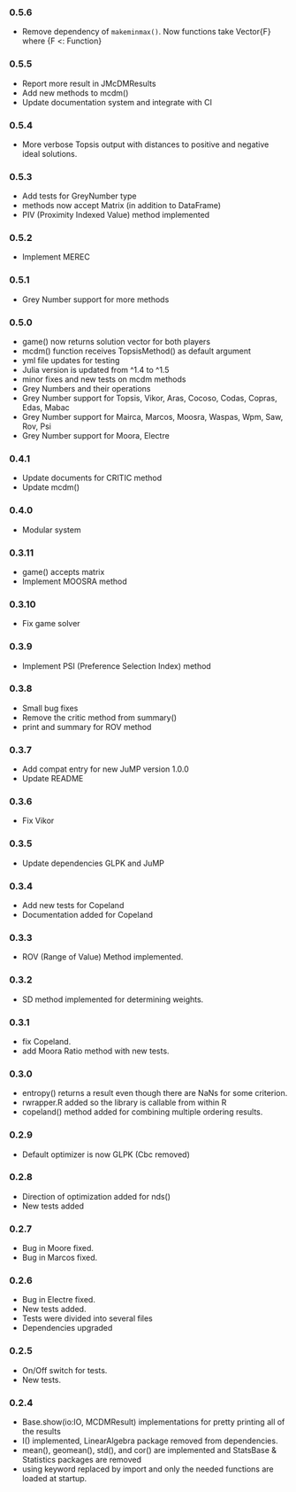 ### 0.5.6 
- Remove dependency of `makeminmax()`. Now functions take Vector{F} where {F <: Function}

### 0.5.5
- Report more result in JMcDMResults
- Add new methods to mcdm()
- Update documentation system and integrate with CI

### 0.5.4 
- More verbose Topsis output with distances to positive and negative ideal solutions.
  
### 0.5.3 
- Add tests for GreyNumber type
- methods now accept Matrix (in addition to DataFrame)
- PIV (Proximity Indexed Value) method implemented

### 0.5.2 
- Implement MEREC

### 0.5.1
- Grey Number support for more methods 


### 0.5.0
- game() now returns solution vector for both players
- mcdm() function receives TopsisMethod() as default argument
- yml file updates for testing
- Julia version is updated from ^1.4 to ^1.5
- minor fixes and new tests on mcdm methods
- Grey Numbers and their operations
- Grey Number support for Topsis, Vikor, Aras, Cocoso, Codas, Copras, Edas, Mabac 
- Grey Number support for Mairca, Marcos, Moosra, Waspas, Wpm, Saw, Rov, Psi
- Grey Number support for Moora, Electre
  
### 0.4.1
- Update documents for CRITIC method 
- Update mcdm()

### 0.4.0 
- Modular system

### 0.3.11 
- game() accepts matrix
- Implement MOOSRA method

### 0.3.10
- Fix game solver

### 0.3.9
- Implement PSI (Preference Selection Index) method

### 0.3.8
- Small bug fixes 
- Remove the critic method from summary()
- print and summary for ROV method


### 0.3.7 
- Add compat entry for new JuMP version 1.0.0
- Update README
  
### 0.3.6
- Fix Vikor 


### 0.3.5
- Update dependencies GLPK and JuMP

### 0.3.4 
- Add new tests for Copeland
- Documentation added for Copeland 
  
  
### 0.3.3
- ROV (Range of Value) Method implemented.

### 0.3.2
- SD method implemented for determining weights.

### 0.3.1
- fix Copeland.
- add Moora Ratio method with new tests.

### 0.3.0
- entropy() returns a result even though there are NaNs for some criterion.
- rwrapper.R added so the library is callable from within R
- copeland() method added for combining multiple ordering results.
  

### 0.2.9
- Default optimizer is now GLPK (Cbc removed)


### 0.2.8
- Direction of optimization added for nds()
- New tests added

### 0.2.7
- Bug in Moore fixed.
- Bug in Marcos fixed.


### 0.2.6
- Bug in Electre fixed.
- New tests added.
- Tests were divided into several files
- Dependencies upgraded


### 0.2.5
- On/Off switch for tests. 
- New tests.

### 0.2.4
- Base.show(io:IO, MCDMResult) implementations for pretty printing all of the results
- I() implemented, LinearAlgebra package removed from dependencies.
- mean(), geomean(), std(), and cor() are implemented and StatsBase & Statistics packages are removed
- using keyword replaced by import and only the needed functions are loaded at startup.
